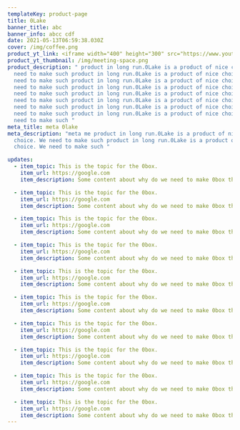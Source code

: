 ```yaml
---
templateKey: product-page
title: 0Lake
banner_title: abc
banner_info: abcc cdf
date: 2021-05-13T06:59:38.030Z
cover: /img/coffee.png
product_yt_link: <iframe width="400" height="300" src="https://www.youtube.com/embed/GvhMEC4VN_8" title="YouTube video player" frameborder="0" allow="accelerometer; autoplay; clipboard-write; encrypted-media; gyroscope; picture-in-picture" allowfullscreen></iframe>
product_yt_thumbnail: /img/meeting-space.png
product_description: " product in long run.0Lake is a product of nice choice. We
  need to make such product in long run.0Lake is a product of nice choice. We
  need to make such product in long run.0Lake is a product of nice choice. We
  need to make such product in long run.0Lake is a product of nice choice. We
  need to make such product in long run.0Lake is a product of nice choice. We
  need to make such product in long run.0Lake is a product of nice choice. We
  need to make such product in long run.0Lake is a product of nice choice. We
  need to make such product in long run.0Lake is a product of nice choice. We
  need to make such "
meta_title: meta 0lake
meta_description: "meta me product in long run.0Lake is a product of nice
  choice. We need to make such product in long run.0Lake is a product of nice
  choice. We need to make such "

updates:
  - item_topic: This is the topic for the 0box.
    item_url: https://google.com
    item_description: Some content about why do we need to make 0box this and with that.

  - item_topic: This is the topic for the 0box.
    item_url: https://google.com
    item_description: Some content about why do we need to make 0box this and with that.

  - item_topic: This is the topic for the 0box.
    item_url: https://google.com
    item_description: Some content about why do we need to make 0box this and with that.

  - item_topic: This is the topic for the 0box.
    item_url: https://google.com
    item_description: Some content about why do we need to make 0box this and with that.

  - item_topic: This is the topic for the 0box.
    item_url: https://google.com
    item_description: Some content about why do we need to make 0box this and with that.

  - item_topic: This is the topic for the 0box.
    item_url: https://google.com
    item_description: Some content about why do we need to make 0box this and with that.

  - item_topic: This is the topic for the 0box.
    item_url: https://google.com
    item_description: Some content about why do we need to make 0box this and with that.

  - item_topic: This is the topic for the 0box.
    item_url: https://google.com
    item_description: Some content about why do we need to make 0box this and with that.

  - item_topic: This is the topic for the 0box.
    item_url: https://google.com
    item_description: Some content about why do we need to make 0box this and with that.

  - item_topic: This is the topic for the 0box.
    item_url: https://google.com
    item_description: Some content about why do we need to make 0box this and with that.
---
```

